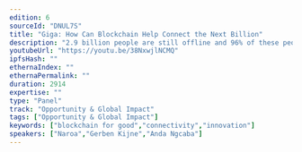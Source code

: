 ```yaml
---
edition: 6
sourceId: "DNUL7S"
title: "Giga: How Can Blockchain Help Connect the Next Billion"
description: "2.9 billion people are still offline and 96% of these people live in developing countries. During the session, public and private sector leaders from Giga countries like Rwanda or South Africa will speak about 1) how they are using blockchain to connect schools, 2) the opportunities of this technology in emerging markets. In particular, they’ll talk about blockchain as tool to automate payments, staking to finance school connectivity, NFTs to fundraise or a marketplace to incentivize providers."
youtubeUrl: "https://youtu.be/38NxwjlNCMQ"
ipfsHash: ""
ethernaIndex: ""
ethernaPermalink: ""
duration: 2914
expertise: ""
type: "Panel"
track: "Opportunity & Global Impact"
tags: ["Opportunity & Global Impact"]
keywords: ["blockchain for good","connectivity","innovation"]
speakers: ["Naroa","Gerben Kijne","Anda Ngcaba"]
---
```

